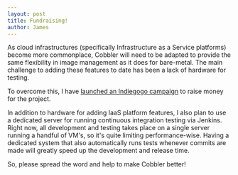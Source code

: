 ```yaml
---
layout: post
title: Fundraising!
author: James
---
```

As cloud infrastructures (specifically Infrastructure as a Service platforms) become more commonplace, Cobbler will need to be adapted to provide the same flexibility in image management as it does for bare-metal. The main challenge to adding these features to date has been a lack of hardware for testing.

To overcome this, I have <a href="http://www.indiegogo.com/cobbler24">launched an Indiegogo campaign</a> to raise money for the project.

In addition to hardware for adding IaaS platform features, I also plan to use a dedicated server for running continuous integration testing via Jenkins. Right now, all development and testing takes place on a single server running a handful of VM's, so it's quite limiting performance-wise. Having a dedicated system that also automatically runs tests whenever commits are made will greatly speed up the development and release time.

So, please spread the word and help to make Cobbler better!
